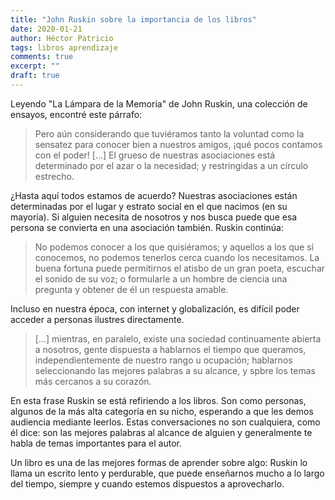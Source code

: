 ```yaml
---
title: "John Ruskin sobre la importancia de los libros"
date: 2020-01-21
author: Héctor Patricio
tags: libros aprendizaje
comments: true
excerpt: ""
draft: true
---
```


Leyendo "La Lámpara de la Memoria" de John Ruskin, una colección de ensayos, encontré este párrafo:

> Pero aún considerando que tuviéramos tanto la voluntad como la sensatez para conocer bien a nuestros amigos, ¡qué pocos contamos con el poder! [...] El grueso de nuestras asociaciones está determinado por el azar o la necesidad; y restringidas a un círculo estrecho.

¿Hasta aquí todos estamos de acuerdo? Nuestras asociaciones están determinadas por el lugar y estrato social en el que nacimos (en su mayoría). Si alguien necesita de nosotros y nos busca puede que esa persona se convierta en una asociación también. Ruskin continúa:

> No podemos conocer a los que quisiéramos; y aquellos a los que sí conocemos, no podemos tenerlos cerca cuando los necesitamos. La buena fortuna puede permitirnos el atisbo de un gran poeta, escuchar el sonido de su voz; o formularle a un hombre de ciencia una pregunta y obtener de él un respuesta amable.

Incluso en nuestra época, con internet y globalización, es difícil poder acceder a personas ilustres directamente.

> [...] mientras, en paralelo, existe una sociedad continuamente abierta a nosotros, gente dispuesta a hablarnos el tiempo que queramos, independientemente de nuestro rango u ocupación; hablarnos seleccionando las mejores palabras a su alcance,  y spbre los temas más cercanos a su corazón.

En esta frase Ruskin se está refiriendo a los libros. Son como personas, algunos de la más alta categoría en su nicho, esperando a que les demos audiencia mediante leerlos. Estas conversaciones no son cualquiera, como él dice: son las mejores palabras al alcance de alguien y generalmente te habla de temas importantes para el autor.

Un libro es una de las mejores formas de aprender sobre algo: Ruskin lo llama un escrito lento y perdurable, que puede enseñarnos mucho a lo largo del tiempo, siempre y cuando estemos dispuestos a aprovecharlo.